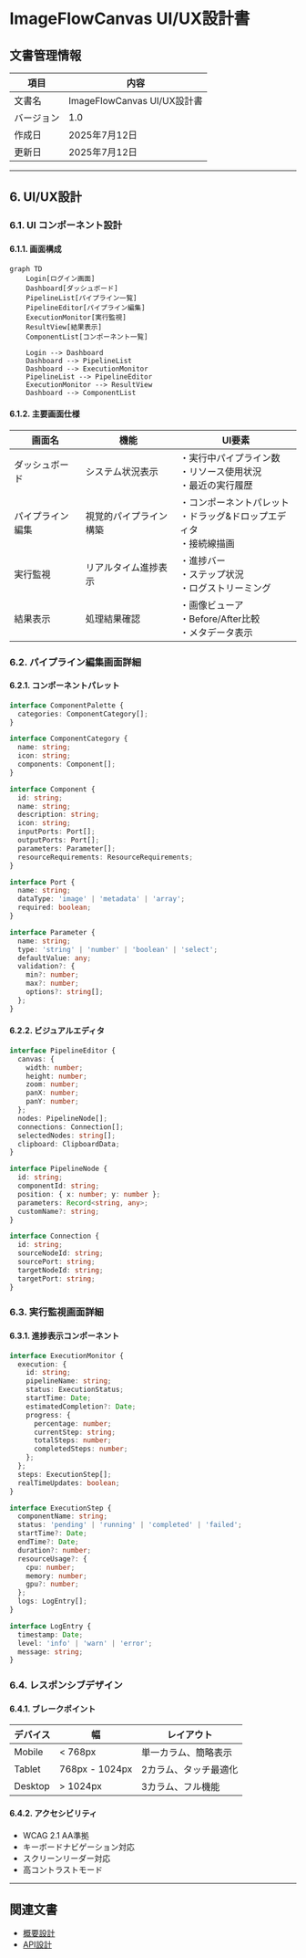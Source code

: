 # ImageFlowCanvas UI/UX設計書

## **文書管理情報**

| 項目       | 内容                        |
| ---------- | --------------------------- |
| 文書名     | ImageFlowCanvas UI/UX設計書 |
| バージョン | 1.0                         |
| 作成日     | 2025年7月12日               |
| 更新日     | 2025年7月12日               |


---

## **6. UI/UX設計**

### **6.1. UI コンポーネント設計**

#### **6.1.1. 画面構成**

```mermaid
graph TD
    Login[ログイン画面]
    Dashboard[ダッシュボード]
    PipelineList[パイプライン一覧]
    PipelineEditor[パイプライン編集]
    ExecutionMonitor[実行監視]
    ResultView[結果表示]
    ComponentList[コンポーネント一覧]
    
    Login --> Dashboard
    Dashboard --> PipelineList
    Dashboard --> ExecutionMonitor
    PipelineList --> PipelineEditor
    ExecutionMonitor --> ResultView
    Dashboard --> ComponentList
```

#### **6.1.2. 主要画面仕様**

| 画面名           | 機能                   | UI要素                                                                    |
| ---------------- | ---------------------- | ------------------------------------------------------------------------- |
| ダッシュボード   | システム状況表示       | ・実行中パイプライン数<br/>・リソース使用状況<br/>・最近の実行履歴        |
| パイプライン編集 | 視覚的パイプライン構築 | ・コンポーネントパレット<br/>・ドラッグ&ドロップエディタ<br/>・接続線描画 |
| 実行監視         | リアルタイム進捗表示   | ・進捗バー<br/>・ステップ状況<br/>・ログストリーミング                    |
| 結果表示         | 処理結果確認           | ・画像ビューア<br/>・Before/After比較<br/>・メタデータ表示                |

### **6.2. パイプライン編集画面詳細**

#### **6.2.1. コンポーネントパレット**

```typescript
interface ComponentPalette {
  categories: ComponentCategory[];
}

interface ComponentCategory {
  name: string;
  icon: string;
  components: Component[];
}

interface Component {
  id: string;
  name: string;
  description: string;
  icon: string;
  inputPorts: Port[];
  outputPorts: Port[];
  parameters: Parameter[];
  resourceRequirements: ResourceRequirements;
}

interface Port {
  name: string;
  dataType: 'image' | 'metadata' | 'array';
  required: boolean;
}

interface Parameter {
  name: string;
  type: 'string' | 'number' | 'boolean' | 'select';
  defaultValue: any;
  validation?: {
    min?: number;
    max?: number;
    options?: string[];
  };
}
```

#### **6.2.2. ビジュアルエディタ**

```typescript
interface PipelineEditor {
  canvas: {
    width: number;
    height: number;
    zoom: number;
    panX: number;
    panY: number;
  };
  nodes: PipelineNode[];
  connections: Connection[];
  selectedNodes: string[];
  clipboard: ClipboardData;
}

interface PipelineNode {
  id: string;
  componentId: string;
  position: { x: number; y: number };
  parameters: Record<string, any>;
  customName?: string;
}

interface Connection {
  id: string;
  sourceNodeId: string;
  sourcePort: string;
  targetNodeId: string;
  targetPort: string;
}
```

### **6.3. 実行監視画面詳細**

#### **6.3.1. 進捗表示コンポーネント**

```typescript
interface ExecutionMonitor {
  execution: {
    id: string;
    pipelineName: string;
    status: ExecutionStatus;
    startTime: Date;
    estimatedCompletion?: Date;
    progress: {
      percentage: number;
      currentStep: string;
      totalSteps: number;
      completedSteps: number;
    };
  };
  steps: ExecutionStep[];
  realTimeUpdates: boolean;
}

interface ExecutionStep {
  componentName: string;
  status: 'pending' | 'running' | 'completed' | 'failed';
  startTime?: Date;
  endTime?: Date;
  duration?: number;
  resourceUsage?: {
    cpu: number;
    memory: number;
    gpu?: number;
  };
  logs: LogEntry[];
}

interface LogEntry {
  timestamp: Date;
  level: 'info' | 'warn' | 'error';
  message: string;
}
```

### **6.4. レスポンシブデザイン**

#### **6.4.1. ブレークポイント**

| デバイス | 幅             | レイアウト            |
| -------- | -------------- | --------------------- |
| Mobile   | < 768px        | 単一カラム、簡略表示  |
| Tablet   | 768px - 1024px | 2カラム、タッチ最適化 |
| Desktop  | > 1024px       | 3カラム、フル機能     |

#### **6.4.2. アクセシビリティ**

- WCAG 2.1 AA準拠
- キーボードナビゲーション対応
- スクリーンリーダー対応
- 高コントラストモード

---

## **関連文書**

- [概要設計](./0300_概要設計.md)
- [API設計](./0304_API設計.md)
